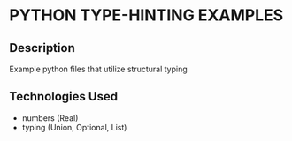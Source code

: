 # PYTHON TYPE-HINTING EXAMPLES

## Description

Example python files that utilize structural typing

## Technologies Used

- numbers (Real)
- typing (Union, Optional, List)
